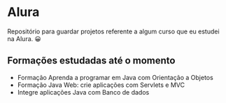 # Alura

Repositório para guardar projetos referente a algum curso que eu estudei na Alura. 😀

## Formações estudadas até o momento

- Formação Aprenda a programar em Java com Orientação a Objetos
- Formação Java Web: crie aplicações com Servlets e MVC
- Integre aplicações Java com Banco de dados
